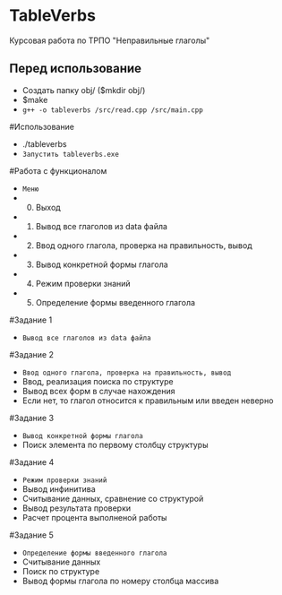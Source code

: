﻿# TableVerbs
Курсовая работа по ТРПО "Неправильные глаголы"

## Перед использование
* Создать папку obj/ ($mkdir obj/)
* $make
* `g++ -o tableverbs /src/read.cpp /src/main.cpp`

#Использование
* ./tableverbs
* `Запустить tableverbs.exe`

#Работа с функционалом
* `Меню`
* 0. Выход
* 1. Вывод все глаголов из data файла
* 2. Ввод одного глагола, проверка на правильность, вывод
* 3. Вывод конкретной формы глагола
* 4. Режим проверки знаний
* 5. Определение формы введенного глагола

#Задание 1
* `Вывод все глаголов из data файла`

#Задание 2
* `Ввод одного глагола, проверка на правильность, вывод`
* Ввод, реализация поиска по структуре
* Вывод всех форм в случае нахождения
* Если нет, то глагол относится к правильным или введен неверно

#Задание 3
* `Вывод конкретной формы глагола`
* Поиск элемента по первому столбцу структуры

#Задание 4
* `Режим проверки знаний`
* Вывод инфинитива
* Считывание данных, сравнение со структурой
* Вывод результата проверки
* Расчет процента выполненой работы

#Задание 5
* `Определение формы введенного глагола`
* Считывание данных
* Поиск по структуре
* Вывод формы глагола по номеру столбца массива